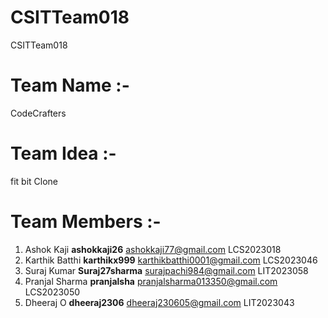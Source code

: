 # CSITTeam018
CSITTeam018

# Team Name :-  
CodeCrafters

# Team Idea :-
fit bit Clone

# Team Members :- 
1. Ashok Kaji        **ashokkaji26**   ashokkaji77@gmail.com        LCS2023018
2. Karthik Batthi    **karthikx999**   karthikbatthi0001@gmail.com  LCS2023046
3. Suraj Kumar       **Suraj27sharma**  surajpachi984@gmail.com      LIT2023058
4. Pranjal Sharma    **pranjalsha**     pranjalsharma013350@gmail.com LCS2023050
5. Dheeraj O         **dheeraj2306**    dheeraj230605@gmail.com      LIT2023043
